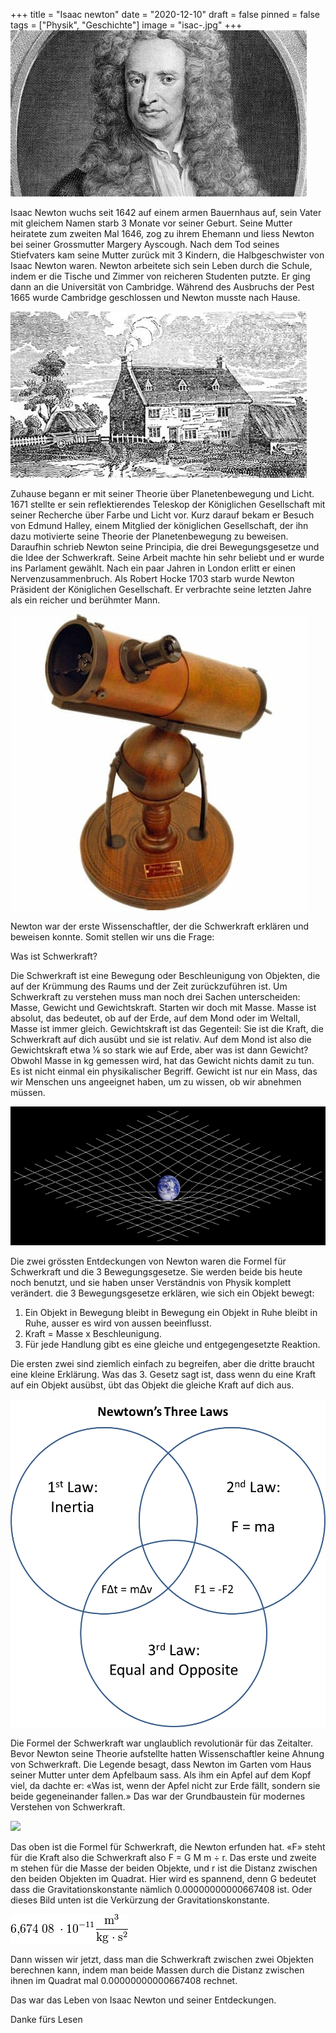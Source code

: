 +++
title = "Isaac newton"
date = "2020-12-10"
draft = false
pinned = false
tags = ["Physik", "Geschichte"]
image = "isac-.jpg"
+++
![Isac Newton](isac-.jpg)



Isaac Newton wuchs seit 1642 auf einem armen Bauernhaus auf, sein Vater mit gleichem Namen starb 3 Monate vor seiner Geburt. Seine Mutter heiratete zum zweiten Mal 1646, zog zu ihrem Ehemann und liess Newton bei seiner Grossmutter Margery Ayscough. Nach dem Tod seines Stiefvaters kam seine Mutter zurück mit 3 Kindern, die Halbgeschwister von Isaac Newton waren. Newton arbeitete sich sein Leben durch die Schule, indem er die Tische und Zimmer von reicheren Studenten putzte. Er ging dann an die Universität von Cambridge. Während des Ausbruchs der Pest 1665 wurde Cambridge geschlossen und Newton musste nach Hause.



![Newtons zuhause ](download.jpg)



Zuhause begann er mit seiner Theorie über Planetenbewegung und Licht. 1671 stellte er sein reflektierendes Teleskop der Königlichen Gesellschaft mit seiner Recherche über Farbe und Licht vor. Kurz darauf bekam er Besuch von Edmund Halley, einem Mitglied der königlichen Gesellschaft, der ihn dazu motivierte seine Theorie der Planetenbewegung zu beweisen. Daraufhin schrieb Newton seine Principia, die drei Bewegungsgesetze und die Idee der Schwerkraft. Seine Arbeit machte hin sehr beliebt und er wurde ins Parlament gewählt. Nach ein paar Jahren in London erlitt er einen Nervenzusammenbruch. Als Robert Hocke 1703 starb wurde Newton Präsident der Königlichen Gesellschaft. Er verbrachte seine letzten Jahre als ein reicher und berühmter Mann.



![newtons reflektirendes teleskop](downd.jpg)



Newton war der erste Wissenschaftler, der die Schwerkraft erklären und beweisen konnte. Somit stellen wir uns die Frage:

Was ist Schwerkraft?

Die Schwerkraft ist eine Bewegung oder Beschleunigung von Objekten, die auf der Krümmung des Raums und der Zeit zurückzuführen ist. Um Schwerkraft zu verstehen muss man noch drei Sachen unterscheiden: Masse, Gewicht und Gewichtskraft. Starten wir doch mit Masse. Masse ist absolut, das bedeutet, ob auf der Erde, auf dem Mond oder im Weltall, Masse ist immer gleich. Gewichtskraft ist das Gegenteil: Sie ist die Kraft, die Schwerkraft auf dich ausübt und sie ist relativ. Auf dem Mond ist also die Gewichtskraft etwa ⅙ so stark wie auf Erde, aber was ist dann Gewicht? Obwohl Masse in kg gemessen wird, hat das Gewicht nichts damit zu tun. Es ist nicht einmal ein physikalischer Begriff. Gewicht ist nur ein Mass, das wir Menschen uns angeeignet haben, um zu wissen, ob wir abnehmen müssen.



![](download.png)

Die zwei grössten Entdeckungen von Newton waren die Formel für Schwerkraft und die 3 Bewegungsgesetze. Sie werden beide bis heute noch benutzt, und sie haben unser Verständnis von Physik komplett verändert. die 3 Bewegungsgesetze erklären, wie sich ein Objekt bewegt:

1. Ein Objekt in Bewegung bleibt in Bewegung ein Objekt in Ruhe bleibt in Ruhe, ausser es wird von aussen beeinflusst.
2. Kraft = Masse x Beschleunigung.
3. Für jede Handlung gibt es eine gleiche und entgegengesetzte Reaktion.

Die ersten zwei sind ziemlich einfach zu begreifen, aber die dritte braucht eine kleine Erklärung. Was das 3. Gesetz sagt ist, dass wenn du eine Kraft auf ein Objekt ausübst, übt das Objekt die gleiche Kraft auf dich aus.

![](doload.png)

Die Formel der Schwerkraft war unglaublich revolutionär für das Zeitalter. Bevor Newton seine Theorie aufstellte hatten Wissenschaftler keine Ahnung von Schwerkraft. Die Legende besagt, dass Newton im Garten vom Haus seiner Mutter unter dem Apfelbaum sass. Als ihm ein Apfel auf dem Kopf viel, da dachte er: «Was ist, wenn der Apfel nicht zur Erde fällt, sondern sie beide gegeneinander fallen.» Das war der Grundbaustein für modernes Verstehen von Schwerkraft.

![](https://render.fineartamerica.com/images/rendered/default/poster/8.000/4.250/break/images-medium-5/newtons-law-of-universal-gravitation-science-photo-library.jpg)



Das oben ist die Formel für Schwerkraft, die Newton erfunden hat. «F» steht für die Kraft also die Schwerkraft also F = G M m ÷ r. Das erste und zweite m stehen für die Masse der beiden Objekte, und r ist die Distanz zwischen den beiden Objekten im Quadrat. Hier wird es spannend, denn G bedeutet dass die Gravitationskonstante nämlich 0.00000000000667408 ist. Oder dieses Bild unten ist die Verkürzung der Gravitationskonstante.



![](wnload-1-.png)



Dann wissen wir jetzt, dass man die Schwerkraft zwischen zwei Objekten berechnen kann, indem man beide Massen durch die Distanz zwischen ihnen im Quadrat mal 0.00000000000667408 rechnet.

Das war das Leben von Isaac Newton und seiner Entdeckungen.

Danke fürs Lesen